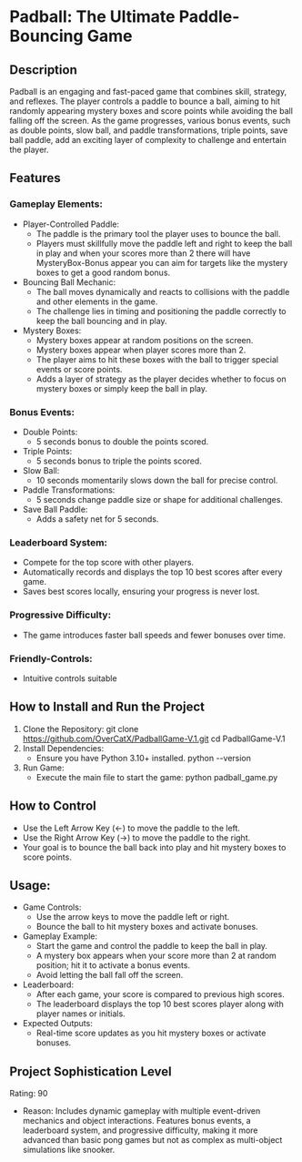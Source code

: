 # Padball: The Ultimate Paddle-Bouncing Game

## Description

Padball is an engaging and fast-paced game that combines skill, strategy, and reflexes. The player controls a paddle to bounce a ball, aiming to hit randomly appearing mystery boxes and score points while avoiding the ball falling off the screen. As the game progresses, various bonus events, such as double points, slow ball, and paddle transformations, triple points, save ball paddle, add an exciting layer of complexity to challenge and entertain the player.

## Features
### Gameplay Elements:
- Player-Controlled Paddle:
    - The paddle is the primary tool the player uses to bounce the ball.
    - Players must skillfully move the paddle left and right to keep the ball in play and when your scores more than 2 there will have MysteryBox-Bonus appear you can aim for targets like the mystery boxes to get a good random bonus.
- Bouncing Ball Mechanic:
    - The ball moves dynamically and reacts to collisions with the paddle and other elements in the game.
    - The challenge lies in timing and positioning the paddle correctly to keep the ball bouncing and in play.
- Mystery Boxes:
    - Mystery boxes appear at random positions on the screen.
    - Mystery boxes appear when player scores more than 2.
    - The player aims to hit these boxes with the ball to trigger special events or score points.
    - Adds a layer of strategy as the player decides whether to focus on mystery boxes or simply keep the ball in play.

### Bonus Events:
- Double Points: 
    - 5 seconds bonus to double the points scored.
- Triple Points:
    - 5 seconds bonus to triple the points scored.
- Slow Ball:
    - 10 seconds momentarily slows down the ball for precise control. 
- Paddle Transformations:
    - 5 seconds change paddle size or shape for additional challenges.
- Save Ball Paddle:
    - Adds a safety net for 5 seconds.

### Leaderboard System:
- Compete for the top score with other players.
- Automatically records and displays the top 10 best scores after every game.
- Saves best scores locally, ensuring your progress is never lost.

### Progressive Difficulty:
- The game introduces faster ball speeds and fewer bonuses over time.

### Friendly-Controls:
- Intuitive controls suitable

## How to Install and Run the Project
1. Clone the Repository:
    git clone https://github.com/OverCatX/PadballGame-V.1.git
    cd PadballGame-V.1
2. Install Dependencies:
    - Ensure you have Python 3.10+ installed.
        python --version
3. Run Game:
    - Execute the main file to start the game:
    python padball_game.py

## How to Control
- Use the Left Arrow Key (←) to move the paddle to the left.
- Use the Right Arrow Key (→) to move the paddle to the right.
- Your goal is to bounce the ball back into play and hit mystery boxes to score points.

## Usage:
- Game Controls:
    - Use the arrow keys to move the paddle left or right.
    - Bounce the ball to hit mystery boxes and activate bonuses.
- Gameplay Example:
    - Start the game and control the paddle to keep the ball in play.
    - A mystery box appears when your score more than 2 at random position; hit it to activate a bonus events.
    - Avoid letting the ball fall off the screen.
- Leaderboard:
    - After each game, your score is compared to previous high scores.
    - The leaderboard displays the top 10 best scores player along with player names or initials.
- Expected Outputs:
    - Real-time score updates as you hit mystery boxes or activate bonuses.

## Project Sophistication Level
Rating: 90
- Reason: Includes dynamic gameplay with multiple event-driven mechanics and object interactions. Features bonus events, a leaderboard system, and progressive difficulty, making it more advanced than basic pong games but not as complex as multi-object simulations like snooker.

